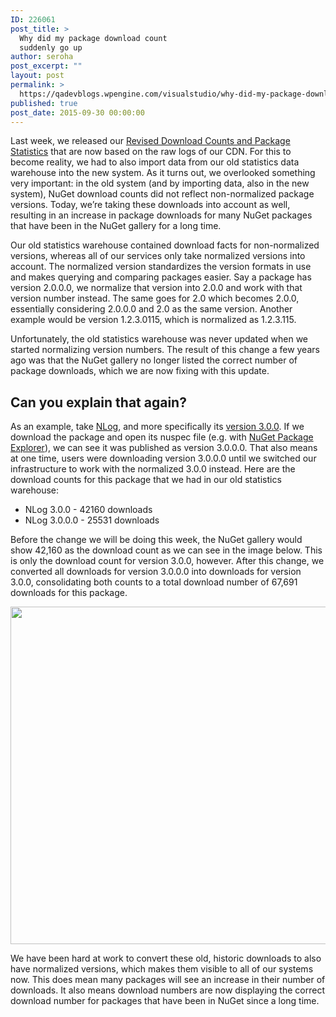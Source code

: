 ```yaml
---
ID: 226061
post_title: >
  Why did my package download count
  suddenly go up
author: seroha
post_excerpt: ""
layout: post
permalink: >
  https://qadevblogs.wpengine.com/visualstudio/why-did-my-package-download-count-suddenly-go-up/
published: true
post_date: 2015-09-30 00:00:00
---
```

Last week, we released our [Revised Download Counts and Package Statistics][1] that are now based on the raw logs of our CDN. For this to become reality, we had to also import data from our old statistics data warehouse into the new system. As it turns out, we overlooked something very important: in the old system (and by importing data, also in the new system), NuGet download counts did not reflect non-normalized package versions. Today, we’re taking these downloads into account as well, resulting in an increase in package downloads for many NuGet packages that have been in the NuGet gallery for a long time.

Our old statistics warehouse contained download facts for non-normalized versions, whereas all of our services only take normalized versions into account. The normalized version standardizes the version formats in use and makes querying and comparing packages easier. Say a package has version 2.0.0.0, we normalize that version into 2.0.0 and work with that version number instead. The same goes for 2.0 which becomes 2.0.0, essentially considering 2.0.0.0 and 2.0 as the same version. Another example would be version 1.2.3.0115, which is normalized as 1.2.3.115.

Unfortunately, the old statistics warehouse was never updated when we started normalizing version numbers. The result of this change a few years ago was that the NuGet gallery no longer listed the correct number of package downloads, which we are now fixing with this update.

## Can you explain that again?

As an example, take [NLog][2], and more specifically its [version 3.0.0][3]. If we download the package and open its nuspec file (e.g. with [NuGet Package Explorer][4]), we can see it was published as version 3.0.0.0. That also means at one time, users were downloading version 3.0.0.0 until we switched our infrastructure to work with the normalized 3.0.0 instead. Here are the download counts for this package that we had in our old statistics warehouse:

*   NLog 3.0.0 - 42160 downloads
*   NLog 3.0.0.0 - 25531 downloads

Before the change we will be doing this week, the NuGet gallery would show 42,160 as the download count as we can see in the image below. This is only the download count for version 3.0.0, however. After this change, we converted all downloads for version 3.0.0.0 into downloads for version 3.0.0, consolidating both counts to a total download number of 67,691 downloads for this package.

<img src="https://devblogs.microsoft.com/nuget/wp-content/uploads/sites/49/2019/05/example.png" width="540" />

We have been hard at work to convert these old, historic downloads to also have normalized versions, which makes them visible to all of our systems now. This does mean many packages will see an increase in their number of downloads. It also means download numbers are now displaying the correct download number for packages that have been in NuGet since a long time.

 [1]: /20150924/Revised-Download-Counts-and-Package-Statistics.html
 [2]: https://www.nuget.org/packages/NLog/
 [3]: https://www.nuget.org/packages/NLog/3.0.0
 [4]: http://npe.codeplex.com/